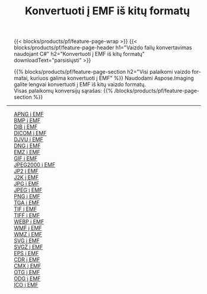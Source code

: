 ﻿---
title: Konvertuoti į EMF iš kitų formatų 
weight: 3920
url: /lt/net/conversion/to/emf 
lang: lt
langdirlevel: 2
locales: zh-hans,ja,it,ru,de,es,fr,nl,id,lt,pl,pt,vi,tr,ko,zh-hant,ar,hi,th,sv,cs,uk,he
description: Naudodami Aspose.Imaging galite lengvai konvertuoti į EMF iš kitų formatų
---

{{< blocks/products/pf/feature-page-wrap >}}
{{< blocks/products/pf/feature-page-header h1="Vaizdo failų konvertavimas naudojant C#" h2="Konvertuoti į EMF iš kitų formatų" downloadText="parsisiųsti" >}}


{{% blocks/products/pf/feature-page-section  h2="Visi palaikomi vaizdo formatai, kuriuos galima konvertuoti į EMF" %}}
Naudodami Aspose.Imaging galite lengvai konvertuoti į EMF iš kitų vaizdo formatų.
<br/>
Visas palaikomų konversijų sąrašas:
{{% /blocks/products/pf/feature-page-section %}}
<div class="container-fluid productfamilypage bg-gray">
    <div class="convertypes bg-gray agp-content section">
        <div class="container">
		<hr style="margin-left:-20px;"/>
		<div class="row other-converters">
		    <div class='col-md-2 other-converter remove-lp remove-rp'><a href="/imaging/lt/net/conversion/apng-to-emf" >APNG į EMF</a></div>
<div class='col-md-2 other-converter remove-lp remove-rp'><a href="/imaging/lt/net/conversion/bmp-to-emf" >BMP į EMF</a></div>
<div class='col-md-2 other-converter remove-lp remove-rp'><a href="/imaging/lt/net/conversion/dib-to-emf" >DIB į EMF</a></div>
<div class='col-md-2 other-converter remove-lp remove-rp'><a href="/imaging/lt/net/conversion/dicom-to-emf" >DICOM į EMF</a></div>
<div class='col-md-2 other-converter remove-lp remove-rp'><a href="/imaging/lt/net/conversion/djvu-to-emf" >DJVU į EMF</a></div>
<div class='col-md-2 other-converter remove-lp remove-rp'><a href="/imaging/lt/net/conversion/dng-to-emf" >DNG į EMF</a></div>
<div class='col-md-2 other-converter remove-lp remove-rp'><a href="/imaging/lt/net/conversion/emz-to-emf" >EMZ į EMF</a></div>
<div class='col-md-2 other-converter remove-lp remove-rp'><a href="/imaging/lt/net/conversion/gif-to-emf" >GIF į EMF</a></div>
<div class='col-md-2 other-converter remove-lp remove-rp'><a href="/imaging/lt/net/conversion/jpeg2000-to-emf" >JPEG2000 į EMF</a></div>
<div class='col-md-2 other-converter remove-lp remove-rp'><a href="/imaging/lt/net/conversion/jp2-to-emf" >JP2 į EMF</a></div>
<div class='col-md-2 other-converter remove-lp remove-rp'><a href="/imaging/lt/net/conversion/j2k-to-emf" >J2K į EMF</a></div>
<div class='col-md-2 other-converter remove-lp remove-rp'><a href="/imaging/lt/net/conversion/jpg-to-emf" >JPG į EMF</a></div>
<div class='col-md-2 other-converter remove-lp remove-rp'><a href="/imaging/lt/net/conversion/jpeg-to-emf" >JPEG į EMF</a></div>
<div class='col-md-2 other-converter remove-lp remove-rp'><a href="/imaging/lt/net/conversion/png-to-emf" >PNG į EMF</a></div>
<div class='col-md-2 other-converter remove-lp remove-rp'><a href="/imaging/lt/net/conversion/tga-to-emf" >TGA į EMF</a></div>
<div class='col-md-2 other-converter remove-lp remove-rp'><a href="/imaging/lt/net/conversion/tif-to-emf" >TIF į EMF</a></div>
<div class='col-md-2 other-converter remove-lp remove-rp'><a href="/imaging/lt/net/conversion/tiff-to-emf" >TIFF į EMF</a></div>
<div class='col-md-2 other-converter remove-lp remove-rp'><a href="/imaging/lt/net/conversion/webp-to-emf" >WEBP į EMF</a></div>
<div class='col-md-2 other-converter remove-lp remove-rp'><a href="/imaging/lt/net/conversion/wmf-to-emf" >WMF į EMF</a></div>
<div class='col-md-2 other-converter remove-lp remove-rp'><a href="/imaging/lt/net/conversion/wmz-to-emf" >WMZ į EMF</a></div>
<div class='col-md-2 other-converter remove-lp remove-rp'><a href="/imaging/lt/net/conversion/svg-to-emf" >SVG į EMF</a></div>
<div class='col-md-2 other-converter remove-lp remove-rp'><a href="/imaging/lt/net/conversion/svgz-to-emf" >SVGZ į EMF</a></div>
<div class='col-md-2 other-converter remove-lp remove-rp'><a href="/imaging/lt/net/conversion/eps-to-emf" >EPS į EMF</a></div>
<div class='col-md-2 other-converter remove-lp remove-rp'><a href="/imaging/lt/net/conversion/cdr-to-emf" >CDR į EMF</a></div>
<div class='col-md-2 other-converter remove-lp remove-rp'><a href="/imaging/lt/net/conversion/cmx-to-emf" >CMX į EMF</a></div>
<div class='col-md-2 other-converter remove-lp remove-rp'><a href="/imaging/lt/net/conversion/otg-to-emf" >OTG į EMF</a></div>
<div class='col-md-2 other-converter remove-lp remove-rp'><a href="/imaging/lt/net/conversion/odg-to-emf" >ODG į EMF</a></div>
<div class='col-md-2 other-converter remove-lp remove-rp'><a href="/imaging/lt/net/conversion/ico-to-emf" >ICO į EMF</a></div>
                </div>
        </div>
    </div>
</div>
<br/>


